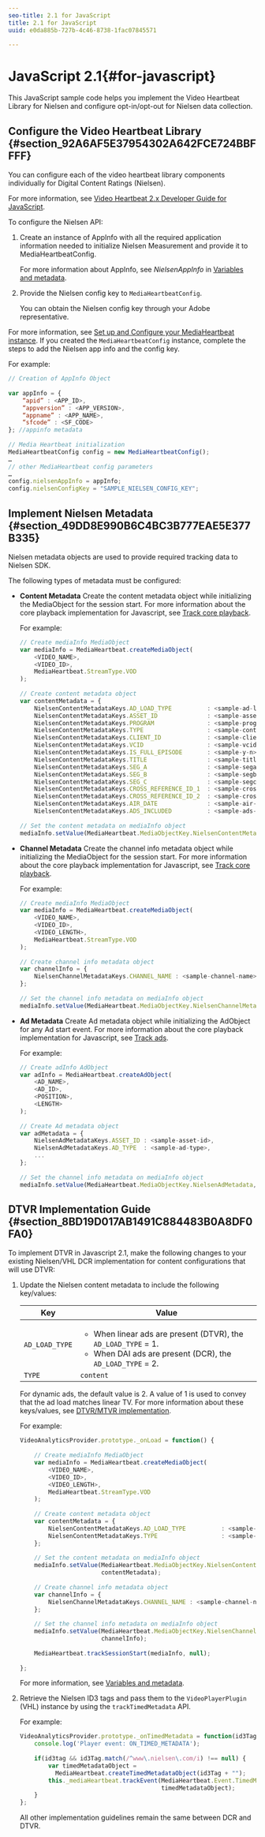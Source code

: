 ```yaml
---
seo-title: 2.1 for JavaScript
title: 2.1 for JavaScript
uuid: e0da885b-727b-4c46-8738-1fac07845571

---
```


# JavaScript 2.1{#for-javascript}

This JavaScript sample code helps you implement the Video Heartbeat Library for Nielsen and configure opt-in/opt-out for Nielsen data collection.

## Configure the Video Heartbeat Library {#section_92A6AF5E37954302A642FCE724BBFFFF}

You can configure each of the video heartbeat library components individually for Digital Content Ratings (Nielsen).

For more information, see [Video Heartbeat 2.x Developer Guide for JavaScript](https://marketing.adobe.com/resources/help/en_US/sc/appmeasurement/hbvideo/js_2.0/).

To configure the Nielsen API:

1. Create an instance of AppInfo with all the required application information needed to initialize Nielsen Measurement and provide it to MediaHeartbeatConfig.

   For more information about AppInfo, see *NielsenAppInfo* in [Variables and metadata](../dcr-vars-metadata.md). 
1. Provide the Nielsen config key to `MediaHeartbeatConfig`.

   You can obtain the Nielsen config key through your Adobe representative.

For more information, see [Set up and Configure your MediaHeartbeat instance](https://marketing.adobe.com/resources/help/en_US/sc/appmeasurement/hbvideo/js_2.0/t_vhl_set-up-vid-track-feat_js.html). If you created the `MediaHeartbeatConfig` instance, complete the steps to add the Nielsen app info and the config key.

For example: 

```js
// Creation of AppInfo Object 
 
var appInfo = { 
    “apid” : <APP_ID>, 
    “appversion” : <APP_VERSION>, 
    “appname” : <APP_NAME>, 
    “sfcode” : <SF_CODE> 
}; //appinfo metadata 
 
// Media Heartbeat initialization 
MediaHeartbeatConfig config = new MediaHeartbeatConfig(); 
…  
// other MediaHeartbeat config parameters 
… 
config.nielsenAppInfo = appInfo; 
config.nielsenConfigKey = "SAMPLE_NIELSEN_CONFIG_KEY";
```

## Implement Nielsen Metadata {#section_49DD8E990B6C4BC3B777EAE5E377B335}

Nielsen metadata objects are used to provide required tracking data to Nielsen SDK.

The following types of metadata must be configured:

* **Content Metadata** Create the content metadata object while initializing the MediaObject for the session start. For more information about the core playback implementation for Javascript, see [Track core playback](https://marketing.adobe.com/resources/help/en_US/sc/appmeasurement/hbvideo/js_2.0/t_vhl_track-core-playback_js.html).

  For example: 

  ```js
  // Create mediaInfo MediaObject 
  var mediaInfo = MediaHeartbeat.createMediaObject( 
      <VIDEO_NAME>, 
      <VIDEO_ID>, 
      MediaHeartbeat.StreamType.VOD 
  ); 
   
  // Create content metadata object 
  var contentMetadata = { 
      NielsenContentMetadataKeys.AD_LOAD_TYPE          : <sample-ad-load-type>, 
      NielsenContentMetadataKeys.ASSET_ID              : <sample-asset-id>, 
      NielsenContentMetadataKeys.PROGRAM               : <sample-program>, 
      NielsenContentMetadataKeys.TYPE                  : <sample-content-type>}; 
      NielsenContentMetadataKeys.CLIENT_ID             : <sample-client-id>}; 
      NielsenContentMetadataKeys.VCID                  : <sample-vcid>}; 
      NielsenContentMetadataKeys.IS_FULL_EPISODE       : <sample-y-n>}; 
      NielsenContentMetadataKeys.TITLE                 : <sample-title>}; 
      NielsenContentMetadataKeys.SEG_A                 : <sample-sega>}; 
      NielsenContentMetadataKeys.SEG_B                 : <sample-segb>}; 
      NielsenContentMetadataKeys.SEG_C                 : <sample-segc>}; 
      NielsenContentMetadataKeys.CROSS_REFERENCE_ID_1  : <sample-cross-ref1>}; 
      NielsenContentMetadataKeys.CROSS_REFERENCE_ID_2  : <sample-cross-ref2>}; 
      NielsenContentMetadataKeys.AIR_DATE              : <sample-air-date>}; 
      NielsenContentMetadataKeys.ADS_INCLUDED          : <sample-ads-included>}; 
   
  // Set the content metadata on mediaInfo object 
  mediaInfo.setValue(MediaHeartbeat.MediaObjectKey.NielsenContentMetadata, contentMetadata);
  ```

* **Channel Metadata** Create the channel info metadata object while initializing the MediaObject for the session start. For more information about the core playback implementation for Javascript, see [Track core playback](https://marketing.adobe.com/resources/help/en_US/sc/appmeasurement/hbvideo/js_2.0/t_vhl_track-core-playback_js.html).

  For example: 

  ```js
  // Create mediaInfo MediaObject 
  var mediaInfo = MediaHeartbeat.createMediaObject( 
      <VIDEO_NAME>, 
      <VIDEO_ID>, 
      <VIDEO_LENGTH>, 
      MediaHeartbeat.StreamType.VOD 
  ); 
   
  // Create channel info metadata object 
  var channelInfo = { 
      NielsenChannelMetadataKeys.CHANNEL_NAME : <sample-channel-name> 
  }; 
   
  // Set the channel info metadata on mediaInfo object 
  mediaInfo.setValue(MediaHeartbeat.MediaObjectKey.NielsenChannelMetadata, channelInfo);
  ```

* **Ad Metadata** Create Ad metadata object while initializing the AdObject for any Ad start event. For more information about the core playback implementation for Javascript, see [Track ads](https://marketing.adobe.com/resources/help/en_US/sc/appmeasurement/hbvideo/js_2.0/t_vhl_track-ads_js.html).

  For example: 

  ```js
  // Create adInfo AdObject 
  var adInfo = MediaHeartbeat.createAdObject( 
      <AD_NAME>,  
      <AD_ID>,  
      <POSITION>,  
      <LENGTH> 
  ); 
   
  // Create Ad metadata object 
  var adMetadata = { 
      NielsenAdMetadataKeys.ASSET_ID : <sample-asset-id>, 
      NielsenAdMetadataKeys.AD_TYPE  : <sample-ad-type>, 
      ...
  };
   
  // Set the channel info metadata on mediaInfo object 
  mediaInfo.setValue(MediaHeartbeat.MediaObjectKey.NielsenAdMetadata, adMetadata);
  ```

## DTVR Implementation Guide {#section_8BD19D017AB1491C884483B0A8DF0FA0}

To implement DTVR in Javascript 2.1, make the following changes to your existing Nielsen/VHL DCR implementation for content configurations that will use DTVR:

1. Update the Nielsen content metadata to include the following key/values:

   | Key | Value |
   | --- | --- |
   | `AD_LOAD_TYPE` | <ul> <li>When linear ads are present (DTVR), the `AD_LOAD_TYPE` = 1.  </li> <li>When DAI ads are present (DCR), the `AD_LOAD_TYPE` = 2.  </li> </ul> |
   | `TYPE` | `content` | 

   For dynamic ads, the default value is 2. A value of 1 is used to convey that the ad load matches linear TV. For more information about these keys/values, see [DTVR/MTVR implementation](../../nielsen-partnership/dcr-impl/dcr-dtvr.md).

   For example: 

   ```js
   VideoAnalyticsProvider.prototype._onLoad = function() { 
    
       // Create mediaInfo MediaObject 
       var mediaInfo = MediaHeartbeat.createMediaObject( 
           <VIDEO_NAME>, 
           <VIDEO_ID>, 
           <VIDEO_LENGTH>, 
           MediaHeartbeat.StreamType.VOD 
       ); 
    
       // Create content metadata object 
       var contentMetadata = { 
           NielsenContentMetadataKeys.AD_LOAD_TYPE          : <sample-ad-load-type>, 
           NielsenContentMetadataKeys.TYPE                  : <sample-content-type> 
       }; 
    
       // Set the content metadata on mediaInfo object 
       mediaInfo.setValue(MediaHeartbeat.MediaObjectKey.NielsenContentMetadata,  
                          contentMetadata); 
    
       // Create channel info metadata object 
       var channelInfo = { 
           NielsenChannelMetadataKeys.CHANNEL_NAME : <sample-channel-name> 
       }; 
    
       // Set the channel info metadata on mediaInfo object 
       mediaInfo.setValue(MediaHeartbeat.MediaObjectKey.NielsenChannelMetadata,  
                          channelInfo); 
    
       MediaHeartbeat.trackSessionStart(mediaInfo, null); 
    
   };
   ```

   For more information, see [Variables and metadata](../dcr-vars-metadata.md). 

1. Retrieve the Nielsen ID3 tags and pass them to the `VideoPlayerPlugin` (VHL) instance by using the `trackTimedMetadata` API.

   For example: 

   ```js
   VideoAnalyticsProvider.prototype._onTimedMetadata = function(id3Tag) { 
       console.log('Player event: ON_TIMED_METADATA'); 
    
       if(id3tag && id3Tag.match(/^www\.nielsen\.com/i) !== null) { 
           var timedMetadataObject =  
             MediaHeartbeat.createTimedMetadataObject(id3Tag + ""); 
           this._mediaHeartbeat.trackEvent(MediaHeartbeat.Event.TimedMetadataUpdate,  
                                           timedMetadataObject); 
       } 
   };
   ```

   All other implementation guidelines remain the same between DCR and DTVR.

